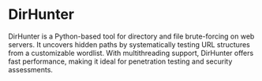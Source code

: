 # DirHunter
 DirHunter is a Python-based tool for directory and file brute-forcing on web servers. It uncovers hidden paths by systematically testing URL structures from a customizable wordlist. With multithreading support, DirHunter offers fast performance, making it ideal for penetration testing and security assessments.
